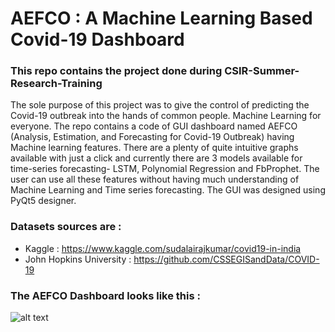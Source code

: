 # AEFCO : A Machine Learning Based Covid-19 Dashboard

### This repo contains the project done during CSIR-Summer-Research-Training

The sole purpose of this project was to give the control of predicting the Covid-19 outbreak into the hands of common people. Machine Learning for everyone. The repo contains a code of GUI dashboard named AEFCO (Analysis, Estimation, and Forecasting for Covid-19 Outbreak) having Machine learning features. There are a plenty of quite intuitive graphs available with just a click and currently there are 3 models available for time-series forecasting- LSTM, Polynomial Regression and FbProphet. The user can use all these features without having much understanding of Machine Learning and Time series forecasting. The GUI was designed using PyQt5 designer. 

### Datasets sources are :
  - Kaggle :    https://www.kaggle.com/sudalairajkumar/covid19-in-india
  - John Hopkins University :    https://github.com/CSSEGISandData/COVID-19


### The AEFCO Dashboard looks like this :

![alt text](https://github.com/sourabh-burnwal/CSIR-Summer-Research-Training-/blob/master/dashboard.png)
